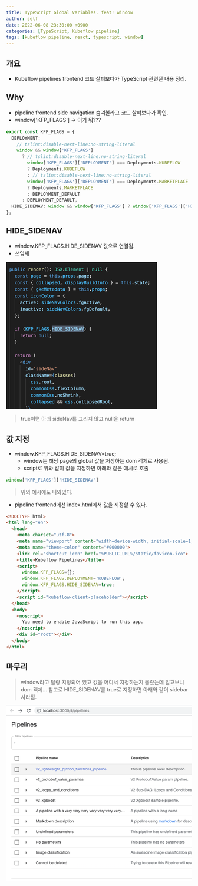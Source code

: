 ```yaml
---
title: TypeScript Global Variables. feat! window
author: self
date: 2022-06-08 23:30:00 +0900
categories: [TypeScript, Kubeflow pipeline]
tags: [kubeflow pipeline, react, typescript, window]
---
```


## 개요
* Kubeflow pipelines frontend 코드 살펴보다가 TypeScript 관련된 내용 정리.

## Why
* pipeline frontend side navigation 숨겨볼라고 코드 살펴보다가 확인.
* window['KFP_FLAGS'] -> 이거 뭐???

```typescript
export const KFP_FLAGS = {
  DEPLOYMENT:
    // tslint:disable-next-line:no-string-literal
    window && window['KFP_FLAGS']
      ? // tslint:disable-next-line:no-string-literal
        window['KFP_FLAGS']['DEPLOYMENT'] === Deployments.KUBEFLOW
        ? Deployments.KUBEFLOW
        : // tslint:disable-next-line:no-string-literal
        window['KFP_FLAGS']['DEPLOYMENT'] === Deployments.MARKETPLACE
        ? Deployments.MARKETPLACE
        : DEPLOYMENT_DEFAULT
      : DEPLOYMENT_DEFAULT,
  HIDE_SIDENAV: window && window['KFP_FLAGS'] ? window['KFP_FLAGS']['HIDE_SIDENAV'] : false,
};
```


## HIDE_SIDENAV
* window.KFP_FLAGS.HIDE_SIDENAV 값으로 연결됨.
* 쓰임새

![SideNav.tsx](https://raw.githubusercontent.com/bonclay/bonclay.github.io/main/image/blog_0608_01.png)

> true이면 아래 sideNav를 그리지 않고 null을 return


## 값 지정
* window.KFP_FLAGS.HIDE_SIDENAV=true;
  * window는 해당 page의 global 값을 저장하는 dom 객체로 사용됨.
  * script로 위와 같이 값을 지정하면 아래와 같은 예시로 호출

```typescript
window['KFP_FLAGS']['HIDE_SIDENAV']
```

> 위의 예시에도 나와있다.

* pipeline frontend에선 index.html에서 값을 지정할 수 있다.

```html
<!DOCTYPE html>
<html lang="en">
  <head>
    <meta charset="utf-8">
    <meta name="viewport" content="width=device-width, initial-scale=1, shrink-to-fit=no">
    <meta name="theme-color" content="#000000">
    <link rel="shortcut icon" href="%PUBLIC_URL%/static/favicon.ico">
    <title>Kubeflow Pipelines</title>
    <script>
      window.KFP_FLAGS={};
      window.KFP_FLAGS.DEPLOYMENT='KUBEFLOW';
      window.KFP_FLAGS.HIDE_SIDENAV=true;
    </script>
    <script id="kubeflow-client-placeholder"></script>
  </head>
  <body>
    <noscript>
      You need to enable JavaScript to run this app.
    </noscript>
    <div id="root"></div>
  </body>
</html>
```

## 마무리
> window라고 달랑 지정되어 있고 값을 어디서 지정하는지 몰랐는데 알고보니 dom 객체...
> 참고로 HIDE_SIDENAV를 true로 지정하면 아래와 같이 sidebar 사라짐.

![Frontend Main](https://raw.githubusercontent.com/bonclay/bonclay.github.io/main/image/blog_0608_02.png)


